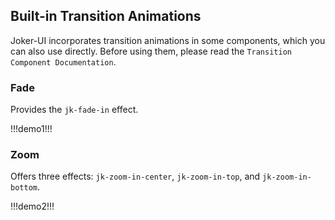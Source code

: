 ## Built-in Transition Animations  

Joker-UI incorporates transition animations in some components, which you can also use directly. Before using them, please read the `Transition Component Documentation`.  

### Fade  

Provides the `jk-fade-in` effect.  

!!!demo1!!!  

### Zoom  

Offers three effects: `jk-zoom-in-center`, `jk-zoom-in-top`, and `jk-zoom-in-bottom`.  

!!!demo2!!!